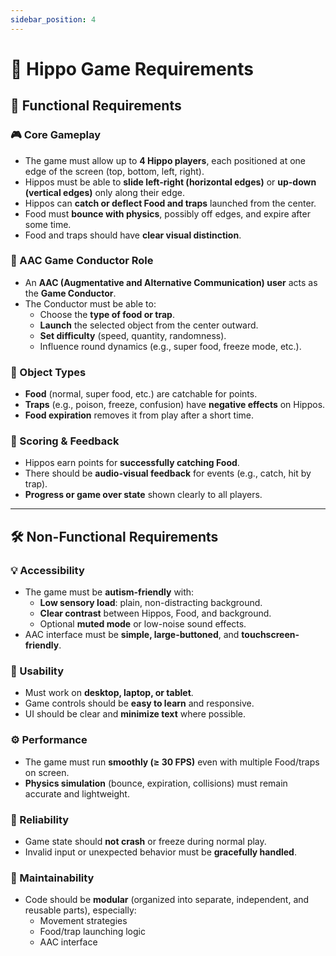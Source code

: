 ```yaml
---
sidebar_position: 4
---
```


# 🦛 Hippo Game Requirements


## 🧩 Functional Requirements

### 🎮 Core Gameplay
- The game must allow up to **4 Hippo players**, each positioned at one edge of the screen (top, bottom, left, right).
- Hippos must be able to **slide left-right (horizontal edges)** or **up-down (vertical edges)** only along their edge.
- Hippos can **catch or deflect Food and traps** launched from the center.
- Food must **bounce with physics**, possibly off edges, and expire after some time.
- Food and traps should have **clear visual distinction**.

### 🎯 AAC Game Conductor Role
- An **AAC (Augmentative and Alternative Communication) user** acts as the **Game Conductor**.
- The Conductor must be able to:
  - Choose the **type of food or trap**.
  - **Launch** the selected object from the center outward.
  - **Set difficulty** (speed, quantity, randomness).
  - Influence round dynamics (e.g., super food, freeze mode, etc.).

### 🍓 Object Types
- **Food** (normal, super food, etc.) are catchable for points.
- **Traps** (e.g., poison, freeze, confusion) have **negative effects** on Hippos.
- **Food expiration** removes it from play after a short time.

### 🧠 Scoring & Feedback
- Hippos earn points for **successfully catching Food**.
- There should be **audio-visual feedback** for events (e.g., catch, hit by trap).
- **Progress or game over state** shown clearly to all players.

---

## 🛠️ Non-Functional Requirements

### 💡 Accessibility
- The game must be **autism-friendly** with:
  - **Low sensory load**: plain, non-distracting background.
  - **Clear contrast** between Hippos, Food, and background.
  - Optional **muted mode** or low-noise sound effects.
- AAC interface must be **simple, large-buttoned**, and **touchscreen-friendly**.


### 📱 Usability
- Must work on **desktop, laptop, or tablet**.
- Game controls should be **easy to learn** and responsive.
- UI should be clear and **minimize text** where possible.

### ⚙️ Performance
- The game must run **smoothly (≥ 30 FPS)** even with multiple Food/traps on screen.
- **Physics simulation** (bounce, expiration, collisions) must remain accurate and lightweight.

### 🔐 Reliability
- Game state should **not crash** or freeze during normal play.
- Invalid input or unexpected behavior must be **gracefully handled**.

### 🔧 Maintainability
- Code should be **modular** (organized into separate, independent, and reusable parts), especially:
  - Movement strategies
  - Food/trap launching logic
  - AAC interface

